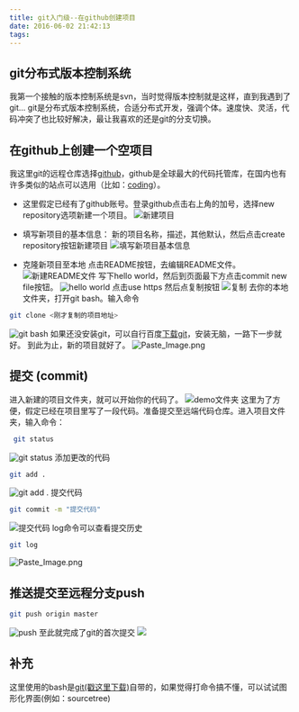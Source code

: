 ```yaml
---
title: git入门级--在github创建项目
date: 2016-06-02 21:42:13
tags:
---
```

## git分布式版本控制系统
我第一个接触的版本控制系统是svn，当时觉得版本控制就是这样，直到我遇到了git...
git是分布式版本控制系统，合适分布式开发，强调个体。速度快、灵活，代码冲突了也比较好解决，最让我喜欢的还是git的分支切换。
## 在github上创建一个空项目
我这里git的远程仓库选择[github](https://github.com/)，github是全球最大的代码托管库，在国内也有许多类似的站点可以选用（比如：[coding](https://coding.net)）。
* 这里假定已经有了github账号。登录github点击右上角的加号，选择new repository选项新建一个项目。
![新建项目](http://upload-images.jianshu.io/upload_images/2005796-cd1f6f307fea4726.png?imageMogr2/auto-orient/strip%7CimageView2/2/w/1240)

* 填写新项目的基本信息：
新的项目名称，描述，其他默认，然后点击create repository按钮新建项目
![填写新项目基本信息](http://upload-images.jianshu.io/upload_images/2005796-6bf678d065940f59.png?imageMogr2/auto-orient/strip%7CimageView2/2/w/1240)

* 克隆新项目至本地
点击README按钮，去编辑README文件。
![新建README文件](http://upload-images.jianshu.io/upload_images/2005796-40f60ac69c4afd6a.png?imageMogr2/auto-orient/strip%7CimageView2/2/w/1240)
写下hello world，然后到页面最下方点击commit new file按钮。
![hello world](http://upload-images.jianshu.io/upload_images/2005796-48f7ddbdb33cd78e.png?imageMogr2/auto-orient/strip%7CimageView2/2/w/1240)
点击use https 然后点复制按钮
![复制](http://upload-images.jianshu.io/upload_images/2005796-0d177247118d3038.png?imageMogr2/auto-orient/strip%7CimageView2/2/w/1240)
去你的本地文件夹，打开git bash。输入命令
```bash
git clone <刚才复制的项目地址>
```
![git bash](http://upload-images.jianshu.io/upload_images/2005796-ec0fa26bc9843e66.png?imageMogr2/auto-orient/strip%7CimageView2/2/w/1240)
如果还没安装git，可以自行百度[下载git](https://www.baidu.com/link?url=3rT5SSGCqN8J3w0rw8T7fHKvTEZ6NiYfDK5sxYGK5GCTeEp3A0ufmhe8YVi0-zGiMpcEIk2ibq0s1J-z_Ys8x5VLcpDCwbgvNEE7RBVBj6O&wd=&eqid=a85caa0700009e1500000004575021d8)，安装无脑，一路下一步就好。
到此为止，新的项目就好了。
![Paste_Image.png](http://upload-images.jianshu.io/upload_images/2005796-9f00c74a78fa4d75.png?imageMogr2/auto-orient/strip%7CimageView2/2/w/1240)

## 提交 (commit)
进入新建的项目文件夹，就可以开始你的代码了。
![demo文件夹](http://upload-images.jianshu.io/upload_images/2005796-24afb72cb0496765.png?imageMogr2/auto-orient/strip%7CimageView2/2/w/1240)
这里为了方便，假定已经在项目里写了一段代码。准备提交至远端代码仓库。进入项目文件夹，输入命令：
```bash
 git status
```
![git status](http://upload-images.jianshu.io/upload_images/2005796-6d946ed08091f3fb.png?imageMogr2/auto-orient/strip%7CimageView2/2/w/1240)
添加更改的代码
```bash
git add .
```
![git add .](http://upload-images.jianshu.io/upload_images/2005796-e40153954f71e885.png?imageMogr2/auto-orient/strip%7CimageView2/2/w/1240)
提交代码
```bash
git commit -m "提交代码"
```
![提交代码](http://upload-images.jianshu.io/upload_images/2005796-96ce5cd702905509.png?imageMogr2/auto-orient/strip%7CimageView2/2/w/1240)
log命令可以查看提交历史
```bash
git log
```
![Paste_Image.png](http://upload-images.jianshu.io/upload_images/2005796-869b30a6c9cff67e.png?imageMogr2/auto-orient/strip%7CimageView2/2/w/1240)
## 推送提交至远程分支push
```bash
git push origin master
```
![push](http://upload-images.jianshu.io/upload_images/2005796-bff28f8a53e97a0f.png?imageMogr2/auto-orient/strip%7CimageView2/2/w/1240)
至此就完成了git的首次提交
![](http://upload-images.jianshu.io/upload_images/2005796-c1d96cf942bd63ac.png?imageMogr2/auto-orient/strip%7CimageView2/2/w/1240)
## 补充
这里使用的bash是[git(戳这里下载)](https://www.baidu.com/link?url=3rT5SSGCqN8J3w0rw8T7fHKvTEZ6NiYfDK5sxYGK5GCTeEp3A0ufmhe8YVi0-zGiMpcEIk2ibq0s1J-z_Ys8x5VLcpDCwbgvNEE7RBVBj6O&wd=&eqid=a85caa0700009e1500000004575021d8)自带的，如果觉得打命令搞不懂，可以试试图形化界面(例如：sourcetree)